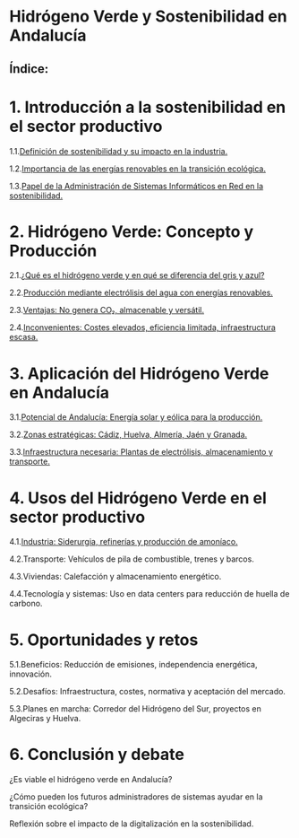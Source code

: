 # Hidrógeno Verde y Sostenibilidad en Andalucía
## Índice: 
# 1. Introducción a la sostenibilidad en el sector productivo

1.1.[Definición de sostenibilidad y su impacto en la industria.](1_1.md)

1.2.[Importancia de las energías renovables en la transición ecológica.](1_2.md)

1.3.[Papel de la Administración de Sistemas Informáticos en Red en la sostenibilidad.](1_3.md)

# 2. Hidrógeno Verde: Concepto y Producción

2.1.[¿Qué es el hidrógeno verde y en qué se diferencia del gris y azul?](2_1.md)

2.2.[Producción mediante electrólisis del agua con energías renovables.](2_2.md)

2.3.[Ventajas: No genera CO₂, almacenable y versátil.](2_3.md)

2.4.[Inconvenientes: Costes elevados, eficiencia limitada, infraestructura escasa.](2_4.md)

# 3. Aplicación del Hidrógeno Verde en Andalucía

3.1.[Potencial de Andalucía: Energía solar y eólica para la producción.](3_1.md)

3.2.[Zonas estratégicas: Cádiz, Huelva, Almería, Jaén y Granada.](3_2.md)

3.3.[Infraestructura necesaria: Plantas de electrólisis, almacenamiento y transporte.](3_3.md)

# 4. Usos del Hidrógeno Verde en el sector productivo

4.1.[Industria: Siderurgia, refinerías y producción de amoníaco.](4_1.md)

4.2.Transporte: Vehículos de pila de combustible, trenes y barcos.

4.3.Viviendas: Calefacción y almacenamiento energético.

4.4.Tecnología y sistemas: Uso en data centers para reducción de huella de carbono.

# 5. Oportunidades y retos

5.1.Beneficios: Reducción de emisiones, independencia energética, innovación.

5.2.Desafíos: Infraestructura, costes, normativa y aceptación del mercado.

5.3.Planes en marcha: Corredor del Hidrógeno del Sur, proyectos en Algeciras y Huelva.

# 6. Conclusión y debate

¿Es viable el hidrógeno verde en Andalucía?

¿Cómo pueden los futuros administradores de sistemas ayudar en la transición ecológica?

Reflexión sobre el impacto de la digitalización en la sostenibilidad.
